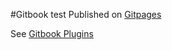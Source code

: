 #Gitbook test
Published on [Gitpages](https://dahukanna.github.io/gitbooktest/)

See [Gitbook Plugins](https://plugins.gitbook.com/)